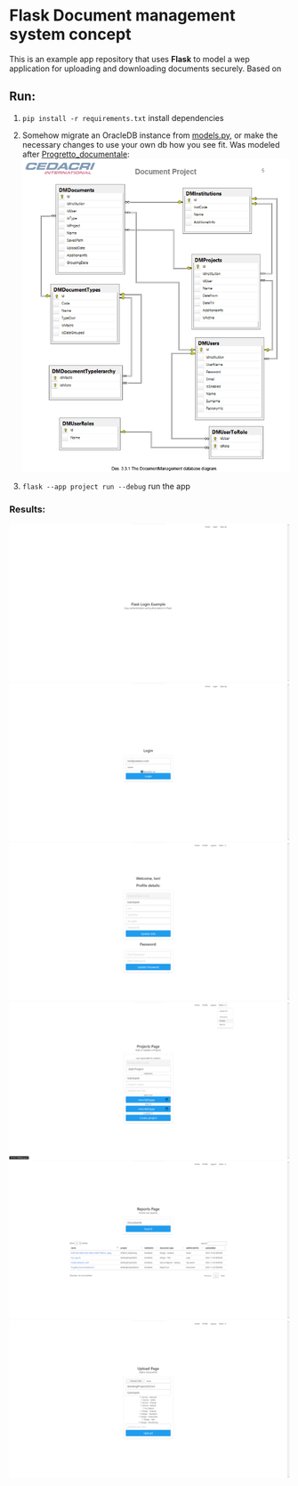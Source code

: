 # Flask Document management system concept
This is an example app repository that uses **Flask** to model a wep application for uploading and downloading documents securely. Based on 

## Run:
1. `pip install -r requirements.txt` install dependencies
2. Somehow migrate an OracleDB instance from [models.py](project/models.py), or make the necessary changes to use your own db how you see fit. Was modeled after [Progretto_documentale](/Progetto_Documentale%20en.docx): 
![Schema](misc/db.png)

3. `flask --app project run --debug` run the app

### Results:
![Home page](misc/index.png)
![Login page](misc/login.png)
![User profile page](misc/profile.png)
![Projects page](misc/projects.png)
![Reports page](misc/reports.png)
![Upload document page](misc/upload.png)